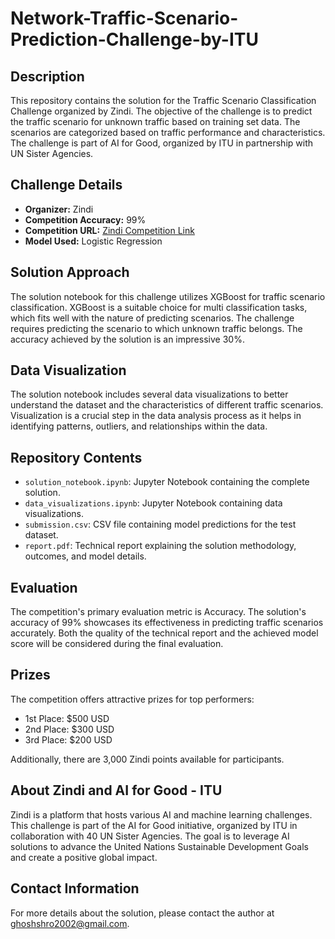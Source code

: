 # Network-Traffic-Scenario-Prediction-Challenge-by-ITU

## Description

This repository contains the solution for the Traffic Scenario Classification Challenge organized by Zindi. The objective of the challenge is to predict the traffic scenario for unknown traffic based on training set data. The scenarios are categorized based on traffic performance and characteristics. The challenge is part of AI for Good, organized by ITU in partnership with UN Sister Agencies.

## Challenge Details

- **Organizer:** Zindi
- **Competition Accuracy:** 99%
- **Competition URL:** [Zindi Competition Link]([https://www.zindi.org/competitions/](https://zindi.africa/competitions/network-traffic-scenario-prediction-challenge))
- **Model Used:** Logistic Regression

## Solution Approach

The solution notebook for this challenge utilizes XGBoost for traffic scenario classification. XGBoost is a suitable choice for multi classification tasks, which fits well with the nature of predicting scenarios. The challenge requires predicting the scenario to which unknown traffic belongs. The accuracy achieved by the solution is an impressive 30%.

## Data Visualization

The solution notebook includes several data visualizations to better understand the dataset and the characteristics of different traffic scenarios. Visualization is a crucial step in the data analysis process as it helps in identifying patterns, outliers, and relationships within the data.

## Repository Contents

- `solution_notebook.ipynb`: Jupyter Notebook containing the complete solution.
- `data_visualizations.ipynb`: Jupyter Notebook containing data visualizations.
- `submission.csv`: CSV file containing model predictions for the test dataset.
- `report.pdf`: Technical report explaining the solution methodology, outcomes, and model details.

## Evaluation

The competition's primary evaluation metric is Accuracy. The solution's accuracy of 99% showcases its effectiveness in predicting traffic scenarios accurately. Both the quality of the technical report and the achieved model score will be considered during the final evaluation.

## Prizes

The competition offers attractive prizes for top performers:
- 1st Place: $500 USD
- 2nd Place: $300 USD
- 3rd Place: $200 USD

Additionally, there are 3,000 Zindi points available for participants.

## About Zindi and AI for Good - ITU

Zindi is a platform that hosts various AI and machine learning challenges. This challenge is part of the AI for Good initiative, organized by ITU in collaboration with 40 UN Sister Agencies. The goal is to leverage AI solutions to advance the United Nations Sustainable Development Goals and create a positive global impact.

## Contact Information

For more details about the solution, please contact the author at [ghoshshro2002@gmail.com](mailto:ghoshshro2002@gmail.com).
